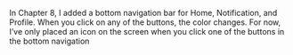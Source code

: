 In Chapter 8, I added a bottom navigation bar for Home, Notification, and Profile. When you click on any of the buttons, the color changes. For now, I’ve only placed an icon on the screen when you click one of the buttons in the bottom navigation
